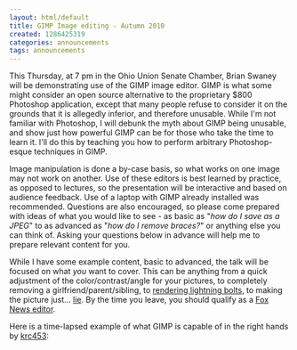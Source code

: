```yaml
---
layout: html/default
title: GIMP Image editing - Autumn 2010
created: 1286425319
categories: announcements
tags: announcements
---
```

This Thursday, at 7 pm in the Ohio Union Senate Chamber, Brian Swaney will be demonstrating use of the GIMP image editor. GIMP is what some might consider an open source alternative to the proprietary $800 Photoshop application, except that many people refuse to consider it on the grounds that it is allegedly inferior, and therefore unusable. While I'm not familiar with Photoshop, I will debunk the myth about GIMP being unusable, and show just how powerful GIMP can be for those who take the time to learn it. I'll do this by teaching you how to perform arbitrary Photoshop-esque techniques in GIMP.

Image manipulation is done a by-case basis, so what works on one image may not work on another. Use of these editors is best learned by practice, as opposed to lectures, so the presentation will be interactive and based on audience feedback. Use of a laptop with GIMP already installed was recommended. Questions are also encouraged, so please come prepared with ideas of what you would like to see - as basic as "_how do I save as a JPEG_" to as advanced as "_how do I remove braces?_" or anything else you can think of. Asking your questions below in advance will help me to prepare relevant content for you.

While I have some example content, basic to advanced, the talk will be focused on what _you_ want to cover. This can be anything from a quick adjustment of the color/contrast/angle for your pictures, to completely removing a girlfriend/parent/sibling, to [rendering lightning bolts](/~swaneybr/images/lightning.xcf), to making the picture just... [lie](https://box.com/shared/static/qi2ekqlhrupm3bkdnjr3.xcf). By the time you leave, you should qualify as a [Fox News editor](http://mediamatters.org/research/200807020002?f=h_top).

Here is a time-lapsed example of what GIMP is capable of in the right hands by [krc453](http://www.youtube.com/user/krc453):

<object width="459" height="290"><param name="movie" value="http://www.youtube-nocookie.com/v/dIVJQG2XREA&amp;autoplay=1&amp;hl=en_US&amp;fs=1&amp;color1=0x5d1719&amp;color2=0xcd311b&amp;rel=0"><param name="allowFullScreen" value="true"><param name="allowscriptaccess" value="always"><embed src="http://www.youtube-nocookie.com/v/dIVJQG2XREA&amp;autoplay=1&amp;hd=0&amp;fs=1&amp;color1=0x000000&amp;color2=0xad311b&amp;enablejsapi=1&amp;border=0&amp;loop=0&amp;start=14&amp;rel=0&amp;showinfo=0&amp;iv_load_policy=1" type="application/x-shockwave-flash" allowscriptaccess="always" allowfullscreen="true" width="459" height="290"></object>
